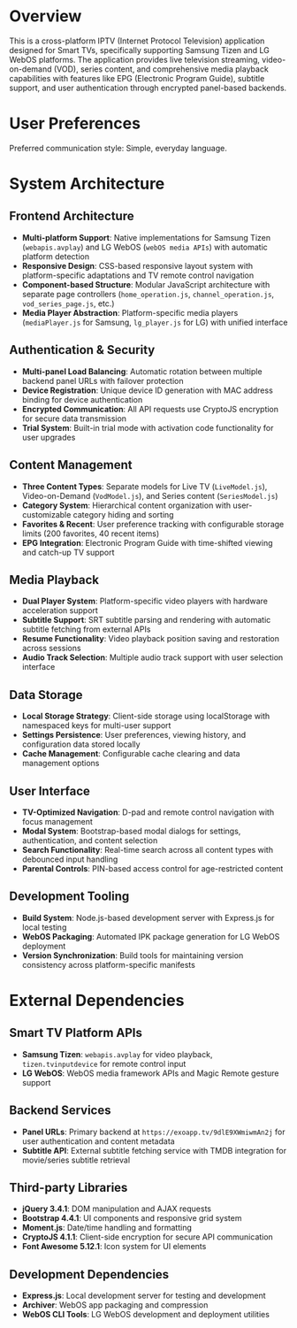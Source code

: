 # Overview

This is a cross-platform IPTV (Internet Protocol Television) application designed for Smart TVs, specifically supporting Samsung Tizen and LG WebOS platforms. The application provides live television streaming, video-on-demand (VOD), series content, and comprehensive media playback capabilities with features like EPG (Electronic Program Guide), subtitle support, and user authentication through encrypted panel-based backends.

# User Preferences

Preferred communication style: Simple, everyday language.

# System Architecture

## Frontend Architecture
- **Multi-platform Support**: Native implementations for Samsung Tizen (`webapis.avplay`) and LG WebOS (`webOS media APIs`) with automatic platform detection
- **Responsive Design**: CSS-based responsive layout system with platform-specific adaptations and TV remote control navigation
- **Component-based Structure**: Modular JavaScript architecture with separate page controllers (`home_operation.js`, `channel_operation.js`, `vod_series_page.js`, etc.)
- **Media Player Abstraction**: Platform-specific media players (`mediaPlayer.js` for Samsung, `lg_player.js` for LG) with unified interface

## Authentication & Security
- **Multi-panel Load Balancing**: Automatic rotation between multiple backend panel URLs with failover protection
- **Device Registration**: Unique device ID generation with MAC address binding for device authentication
- **Encrypted Communication**: All API requests use CryptoJS encryption for secure data transmission
- **Trial System**: Built-in trial mode with activation code functionality for user upgrades

## Content Management
- **Three Content Types**: Separate models for Live TV (`LiveModel.js`), Video-on-Demand (`VodModel.js`), and Series content (`SeriesModel.js`)
- **Category System**: Hierarchical content organization with user-customizable category hiding and sorting
- **Favorites & Recent**: User preference tracking with configurable storage limits (200 favorites, 40 recent items)
- **EPG Integration**: Electronic Program Guide with time-shifted viewing and catch-up TV support

## Media Playback
- **Dual Player System**: Platform-specific video players with hardware acceleration support
- **Subtitle Support**: SRT subtitle parsing and rendering with automatic subtitle fetching from external APIs
- **Resume Functionality**: Video playback position saving and restoration across sessions
- **Audio Track Selection**: Multiple audio track support with user selection interface

## Data Storage
- **Local Storage Strategy**: Client-side storage using localStorage with namespaced keys for multi-user support
- **Settings Persistence**: User preferences, viewing history, and configuration data stored locally
- **Cache Management**: Configurable cache clearing and data management options

## User Interface
- **TV-Optimized Navigation**: D-pad and remote control navigation with focus management
- **Modal System**: Bootstrap-based modal dialogs for settings, authentication, and content selection
- **Search Functionality**: Real-time search across all content types with debounced input handling
- **Parental Controls**: PIN-based access control for age-restricted content

## Development Tooling
- **Build System**: Node.js-based development server with Express.js for local testing
- **WebOS Packaging**: Automated IPK package generation for LG WebOS deployment
- **Version Synchronization**: Build tools for maintaining version consistency across platform-specific manifests

# External Dependencies

## Smart TV Platform APIs
- **Samsung Tizen**: `webapis.avplay` for video playback, `tizen.tvinputdevice` for remote control input
- **LG WebOS**: WebOS media framework APIs and Magic Remote gesture support

## Backend Services
- **Panel URLs**: Primary backend at `https://exoapp.tv/9dlE9XWmiwmAn2j` for user authentication and content metadata
- **Subtitle API**: External subtitle fetching service with TMDB integration for movie/series subtitle retrieval

## Third-party Libraries
- **jQuery 3.4.1**: DOM manipulation and AJAX requests
- **Bootstrap 4.4.1**: UI components and responsive grid system
- **Moment.js**: Date/time handling and formatting
- **CryptoJS 4.1.1**: Client-side encryption for secure API communication
- **Font Awesome 5.12.1**: Icon system for UI elements

## Development Dependencies
- **Express.js**: Local development server for testing and development
- **Archiver**: WebOS app packaging and compression
- **WebOS CLI Tools**: LG WebOS development and deployment utilities